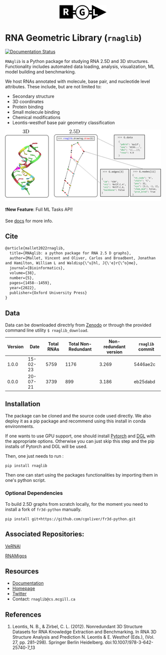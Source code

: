 
<p align="center">
<img src="https://raw.githubusercontent.com/cgoliver/rnaglib/master/images/rgl.png#gh-light-mode-only" width="30%">
</p>


# RNA Geometric Library (`rnaglib`)
[![Documentation Status](https://readthedocs.org/projects/rnaglib/badge/?version=latest)](https://rnaglib.readthedocs.io/en/latest/?badge=latest)

`RNAglib` is a Python package for studying RNA 2.5D and 3D structures. Functionality includes automated data loading, analysis,
visualization, ML model building and benchmarking.

We host RNAs annotated with molecule, base pair, and nucleotide level attributes. These include, but are not limited to:

* Secondary structure
* 3D coordinates
* Protein binding 
* Small molecule binding 
* Chemical modifications 
* Leontis-westhof base pair geometry classification

![Example graph](https://raw.githubusercontent.com/cgoliver/rnaglib/master/images/rgl_fig.png)

❗**New Feature**: Full ML Tasks API!

See [docs](https://rnaglib.readthedocs.io/en/latest/tasks.html) for more info.

## Cite

```
@article{mallet2022rnaglib,
  title={RNAglib: a python package for RNA 2.5 D graphs},
  author={Mallet, Vincent and Oliver, Carlos and Broadbent, Jonathan and Hamilton, William L and Waldisp{\"u}hl, J{\'e}r{\^o}me},
  journal={Bioinformatics},
  volume={38},
  number={5},
  pages={1458--1459},
  year={2022},
  publisher={Oxford University Press}
}
```

## Data

Data can be downloaded directrly from [Zenodo](https://sandbox.zenodo.org/record/1168342) or through the provided command 
line utility `$ rnaglib_download`.

| Version | Date | Total RNAs | Total Non-Redundant | Non-redundant version | `rnaglib` commit  |
----------|------|------------|---------------------|-----------------------|-------------------|
1.0.0    | 15-02-23 | 5759   | 1176                | 3.269                 |  5446ae2c         |
0.0.0     | 20-07-21 | 3739   | 899                 | 3.186                 |  eb25dabd         |


## Installation

The package can be cloned and the source code used directly. We also deploy it as a pip package and recommend using this
install in conda environments.

If one wants to use GPU support, one should install [Pytorch](https://pytorch.org/get-started/locally/)
and [DGL](https://www.dgl.ai/pages/start.html) with the appropriate options. Otherwise you can just skip this step and
the pip installs of Pytorch and DGL will be used.

Then, one just needs to run :

```
pip install rnaglib
```

Then one can start using the packages functionalities by importing them in one's python script.

### Optional Dependencies

To build 2.5D graphs from scratch locally, for the moment you need to install a fork of `fr3d-python` manually.

```
pip install git+https://github.com/cgoliver/fr3d-python.git
```


## Associated Repositories:

[VeRNAl](https://github.com/cgoliver/vernal)

[RNAMigos](https://github.com/cgoliver/RNAmigos)


## Resources

* [Documentation](https://rnaglib.readthedocs.io/en/latest/?badge=latest)
* [Homepage](https://rnaglib.cs.mcgill.ca/)
* [Twitter](https://twitter.com/rnaglib)
* Contact: `rnaglib@cs.mcgill.ca`

## References

1. Leontis, N. B., & Zirbel, C. L. (2012). Nonredundant 3D Structure Datasets for RNA Knowledge Extraction and
   Benchmarking. In RNA 3D Structure Analysis and Prediction N. Leontis & E. Westhof (Eds.), (Vol. 27, pp. 281–298).
   Springer Berlin Heidelberg. doi:10.1007/978-3-642-25740-7\_13

